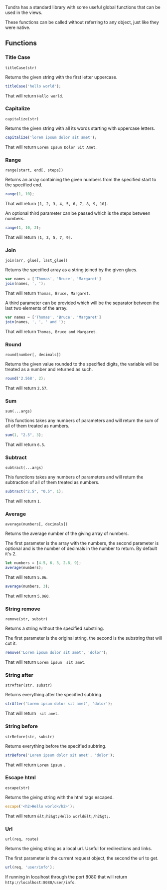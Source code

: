 Tundra has a standard library with some useful global functions that can be used in the views.

These functions can be called without referring to any object, just like they were native.

## Functions

### Title Case

`titleCase(str)`

Returns the given string with the first letter uppercase.

```js
titleCase('hello world');
```

That will return `Hello world`.

### Capitalize

`capitalize(str)`

Returns the given string with all its words starting with uppercase letters.

```js
capitalize('lorem ipsum dolor sit amet');
```

That will return `Lorem Ipsum Dolor Sit Amet`.

### Range

`range(start, end[, steps])`

Returns an array containing the given numbers from the specified start to the specified end.

```js
range(1, 10);
```

That will return `[1, 2, 3, 4, 5, 6, 7, 8, 9, 10]`.

An optional third parameter can be passed which is the steps between numbers.

```js
range(1, 10, 2);
```

That will return `[1, 3, 5, 7, 9]`.

### Join

`join(arr, glue[, last_glue])`

Returns the specified array as a string joined by the given glues.

```js
var names = ['Thomas', 'Bruce', 'Margaret']
join(names, ', ');
```

That will return `Thomas, Bruce, Margaret`.

A third parameter can be provided which will be the separator between the last two elements of the array.

```js
var names = ['Thomas', 'Bruce', 'Margaret']
join(names, ', ', ' and ');
```

That will return `Thomas, Bruce and Margaret`.

### Round

`round(number[, decimals])`

Returns the given value rounded to the specified digits, the variable will be treated as a number and returned as such.

```js
round('2.568', 2);
```

That will return `2.57`.

### Sum

`sum(...args)`

This functions takes any numbers of parameters and will return the sum of all of them treated as numbers.

```js
sum(1, "2.5", 3);
```

That will return `6.5`.

### Subtract

`subtract(...args)`

This functions takes any numbers of parameters and will return the subtraction of all of them treated as numbers.

```js
subtract("2.5", "0.5", 1);
```

That will return `1`.

### Average

`average(numbers[, decimals])`

Returns the average number of the giving array of numbers.

The first parameter is the array with the numbers, the second parameter is optional and is the number of decimals in the number to return. By default it's 2.

```js
let numbers = [4.5, 6, 3, 2.8, 9];
average(numbers);
```

That will return `5.06`.

```js
average(numbers, 3);
```

That will return `5.060`.

### String remove

`remove(str, substr)`

Returns a string without the specified substring.

The first parameter is the original string, the second is the substring that will cut it.

```js
remove('Lorem ipsum dolor sit amet', 'dolor');
```

That will return `Lorem ipsum  sit amet`.

### String after

`strAfter(str, substr)`

Returns everything after the specified subtring.

```js
strAfter('Lorem ipsum dolor sit amet', 'dolor');
```

That will return ` sit amet`.

### String before

`strBefore(str, substr)`

Returns everything before the specified subtring.

```js
strBefore('Lorem ipsum dolor sit amet', 'dolor');
```

That will return `Lorem ipsum `.

### Escape html

`escape(str)`

Returns the giving string with the html tags escaped.

```js
escape('<h2>Hello world</h2>');
```

That will return `&lt;h2&gt;Hello world&lt;/h2&gt;`.

### Url

`url(req, route)`

Returns the giving string as a local url. Useful for redirections and links.

The first parameter is the current request object, the second the url to get.

```js
url(req, 'user/info');
```

If running in localhost through the port 8080 that will return `http://localhost:8080/user/info`.
